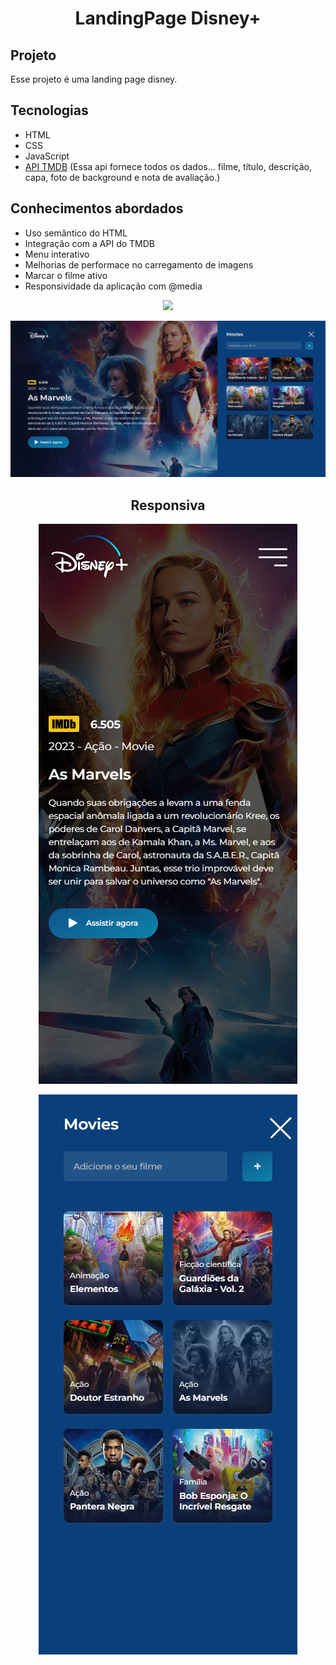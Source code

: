 <h1 align="center">
  LandingPage Disney+
</h1>

## Projeto

Esse projeto é uma landing page disney.

## Tecnologias

- HTML
- CSS
- JavaScript
- [API TMDB](https://www.themoviedb.org/documentation/api) (Essa api fornece todos os dados... filme, título, descrição, capa, foto de background e nota de avaliação.)


## Conhecimentos abordados

- Uso semântico do HTML
- Integração com a API do TMDB
- Menu interativo
- Melhorias de performace no carregamento de imagens
- Marcar o filme ativo
- Responsividade da aplicação com @media

<p align="center">
  <img src="/readme/1080p.png"/>
</p>

<p align="center">
  <img src="/readme/1080pmenu.png"/>
</p>

<h2 align="center"=>Responsiva</h2>

<p align="center">
  <img src="/readme/414x896.png"/>
</p>

<p align="center">
  <img src="/readme/414x896menu.png"/>
</p>


